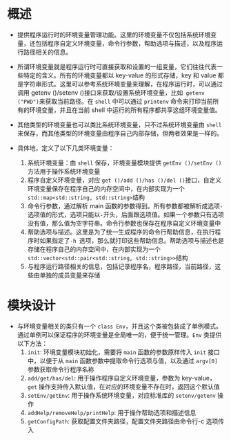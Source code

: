# 概述
- 提供程序运行时的环境变量管理功能。这里的环境变量不仅包括系统环境变量，还包括程序自定义环境变量，命令行参数，帮助选项与描述，以及程序运行路径相关的信息。
- 所谓环境变量就是程序运行时可直接获取和设置的一组变量，它们往往代表一些特定的含义。所有的环境变量都以 key-value 的形式存储，key 和 value 都是字符串形式。这里可以参考系统环境变量来理解，在程序运行时，可以通过调用 getenv ()/setenv ()接口来获取/设置系统环境变量，比如` getenv ("PWD")`来获取当前路径。在 `shell` 中可以通过 `printenv` 命令来打印当前所有的环境变量，并且在当前 shell 中运行的所有程序都共享这组环境变量值。
- 其他类型的环境变量也可以类比系统环境变量，只不过系统环境变量由 `shell` 来保存，而其他类型的环境变量由程序自己内部存储，但两者效果是一样的。

- 具体地，定义了以下几类环境变量：
    1. 系统环境变量：由 `shell` 保存，环境变量模块提供 `getEnv ()/setEnv ()`方法用于操作系统环境变量
    2. 程序自定义环境变量，对应 `get ()/add ()/has ()/del ()`接口，自定义环境变量保存在程序自己的内存空间中，在内部实现为一个 `std::map<std::string, std::string>`结构
    3. 命令行参数，通过解析 main 函数的参数得到。所有参数都被解析成选项`-`选项值的形式，选项只能以`-`开头，后面跟选项值。如果一个参数只有选项没有值，那么值为空字符串。命令行参数也保存在程序自定义环境变量中
    4.  帮助选项与描述。这里是为了统一生成程序的命令行帮助信息，在执行程序时如果指定了`-h `选项，那么就打印这些帮助信息。帮助选项与描述也是存储在程序自己的内存空间中，在内部实现为一个 `std::vector<std::pair<std::string, std::string>>`结构
    5. 与程序运行路径相关的信息，包括记录程序名，程序路径，当前路径，这些由单独的成员变量来存储

# 模块设计
- 与环境变量相关的类只有一个 `class Env`，并且这个类被包装成了单例模式。通过单例可以保证程序的环境变量是全局唯一的，便于统一管理。`Env` 类提供以下方法：
    1. `init`: 环境变量模块初始化，需要将 `main` 函数的参数原样传入 `init` 接口中，以便于从 `main` 函数参数中提取命令行选项与值，以及通过 `argv[0]` 参数获取命令行程序名称
    2. `add/get/has/del`: 用于操作程序自定义环境变量，参数为 key-value，`get` 操作支持传入默认值，在对应的环境变量不存在时，返回这个默认值
    3. `setEnv/getEnv`: 用于操作系统环境变量，对应标准库的 `setenv/getenv` 操作
    4. `addHelp/removeHelp/printHelp`: 用于操作帮助选项和描述信息
    5. `getConfigPath`: 获取配置文件夹路径，配置文件夹路径由命令行-c 选项传入



